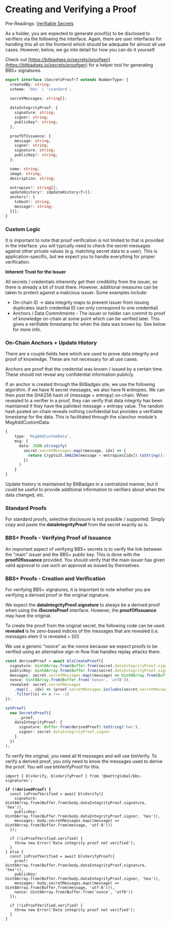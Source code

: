 # Creating and Verifying a Proof

Pre-Readings: [Verifiable Secrets](./)

As a holder, you are expected to generate proof(s) to be disclosed to verifiers via the following the interface. Again, there are user interfaces for handling this all on the frontend which should be adequate for almost all use cases. However, below, we go into detail for how you can do it yourself.

Check out [https://bitbadges.io/secrets/proofgen](https://bitbadges.io/secrets/proofgen) for a helper tool for generating BBS+ signatures.

```typescript
export interface iSecretsProof<T extends NumberType> {
  createdBy: string;
  scheme: 'bbs' | 'standard';

  secretMessages: string[];
  
  dataIntegrityProof: {
    signature: string;
    signer: string;
    publicKey?: string;
  };

  proofOfIssuance: {
    message: string;
    signer: string;
    signature: string;
    publicKey?: string;
  };

  name: string;
  image: string;
  description: string;

  entropies?: string[];
  updateHistory?: iUpdateHistory<T>[];
  anchors?: {
    txHash?: string;
    message?: string;
  }[];
}
```

### Custom Logic

It is important to note that proof verification is not limited to that is provided in the interface. you will typically need to check the secret messages against other private values (e.g. matching secret data to a user). This is application-specific, but we expect you to handle everything for proper verification.

**Inherent Trust for the Issuer**

All secrets / credentials inherently get their credibility from the issuer, so there is already a bit of trust there. However, additional measures can be taken to protect against a malicious issuer. Some examples include:

* On-chain ID -> data integrity maps to prevent issuer from issuing duplicates (each credential ID can only correspond to one credential)
* Anchors / Data Commitments - The issuer or holder can commit to proof of knowledge on-chain at some point which can be verified later. This gives a verifiable timestamp for when the data was known by. See below for more info.

### On-Chain Anchors + Update History

There are a couple fields here which are used to prove data integrity and proof of knowledge. These are not necessary for all use cases.

Anchors are proof that the credential was known / issued by a certain time. These should not reveal any confidential information publicly.&#x20;

If an anchor is created through the BitBadges site, we use the following algorithm. If we have N secret messages, we also have N entropies. We can then post the SHA256 hash of (message + entropy) on-chain. When revealed to a verifier in a proof, they can verify that data integrity has been maintained if they have the palintext message + entropy value. The random hash posted on-chain reveals nothing confidential but provides a verifiable timestamp for the data. This is facilitated through the x/anchor module's MsgAddCustomData.

```typescript
{
    type: 'MsgAddCustomData',
    msg: {
      data: JSON.stringify(
        secret.secretMessages.map((message, idx) => {
          return CryptoJS.SHA256(message + entropies[idx]).toString();
        })
      )
    }
}
```



Update history is maintained by BItBadges in a centralized manner, but it could be useful to provide additional information to verifiers about when the data changed, etc.

### **Standard Proofs**

For standard proofs, selective disclosure is not possible / supported. Simply copy and paste the **dataIntegrityProof** from the secret exactly as is.&#x20;



### **BBS+ Proofs - Verifying Proof of Issuance**

An important aspect of verifying BBS+ secrets is to verify the link between the "main" issuer and the BBS+ public key. This is done with the **proofOfIssuance** provided. You should verify that the main issuer has given valid approval to use such an approval as issued by themselves.

### **BBS+ Proofs - Creation and Verification**

For verifying BBS+ signatures, it is important to note whether you are verifying a derived proof or the original signature.&#x20;

We expect the **dataIntegrityProof.signature** to always be a derived proof when using the **iSecretsProof** interface. However, the **proofOfIssuance** may have the original.

To create the proof from the original secret, the following code can be used. **revealed** is he zero-based indices of the messages that are revealed (i.e. messages elem 0 is revealed = \[0])

&#x20;We use a generic "nonce" as the nonce because we expect proofs to be verified using an alternative sign-in flow that handles replay attacks there.

```typescript
const derivedProof = await blsCreateProof({
  signature: Uint8Array.from(Buffer.from(secret.dataIntegrityProof.signature, 'hex')),
  publicKey: Uint8Array.from(Buffer.from(secret.dataIntegrityProof.signer, 'hex')),
  messages: secret.secretMessages.map((message) => Uint8Array.from(Buffer.from(message, 'utf-8'))),
  nonce: Uint8Array.from(Buffer.from('nonce', 'utf8')),
  revealed: secret.secretMessages
    .map((_, idx) => (proof.secretMessages.includes(secret.secretMessages[idx]) ? idx : -1))
    .filter((x) => x !== -1)
});

setProof(
  new SecretsProof({
    ...proof,
    dataIntegrityProof: {
      signature: Buffer.from(derivedProof).toString('hex'),
      signer: secret.dataIntegrityProof.signer
    }
  })
);
```

To verify the original, you need all N messages and will use blsVerify. To verify a derived proof, you only need to know the messages used to derive the proof. You will use blsVerifyProof for this.

<pre class="language-typescript"><code class="lang-typescript">import { blsVerify, blsVerifyProof } from '@mattrglobal/bbs-signatures';
<strong>
</strong><strong>if (!derivedProof) {
</strong>  const isProofVerified = await blsVerify({
    signature: Uint8Array.from(Buffer.from(body.dataIntegrityProof.signature, 'hex')),
    publicKey: Uint8Array.from(Buffer.from(body.dataIntegrityProof.signer, 'hex')),
    messages: body.secretMessages.map((message) => Uint8Array.from(Buffer.from(message, 'utf-8')))
  });

  if (!isProofVerified.verified) {
    throw new Error('Data integrity proof not verified');
  }
} else {
  const isProofVerified = await blsVerifyProof({
    proof: Uint8Array.from(Buffer.from(body.dataIntegrityProof.signature, 'hex')),
    publicKey: Uint8Array.from(Buffer.from(body.dataIntegrityProof.signer, 'hex')),
    messages: body.secretMessages.map((message) => Uint8Array.from(Buffer.from(message, 'utf-8'))),
    nonce: Uint8Array.from(Buffer.from('nonce', 'utf8'))
  });

  if (!isProofVerified.verified) {
    throw new Error('Data integrity proof not verified');
  }
}
</code></pre>

&#x20;

